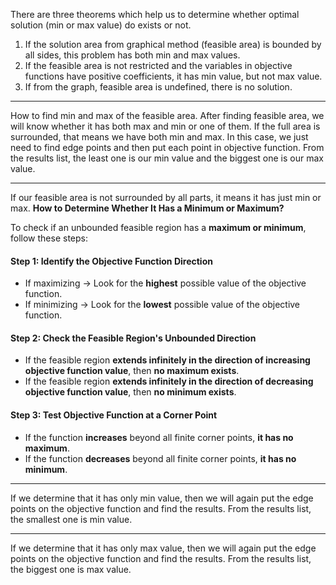 There are three theorems which help us to determine whether optimal solution (min or max value) do exists or not.
1) If the solution area from graphical method (feasible area) is bounded by all sides, this problem has both min and max values.
2) If the feasible area is not restricted and the variables in objective functions have positive coefficients, it has min value, but not max value.
3) If from the graph, feasible area is undefined, there is no solution.

----
How to find min and max of the feasible area. After finding feasible area, we will know whether it has both max and min or one of them. If the full area is surrounded, that means we have both min and max. In this case, we just need to find edge points and then put each point in objective function. From the results list, the least one is our min value and the biggest one is our max value.

---

If our feasible area is not surrounded by all parts, it means it has just min or max.
**How to Determine Whether It Has a Minimum or Maximum?**

To check if an unbounded feasible region has a **maximum or minimum**, follow these steps:

#### **Step 1: Identify the Objective Function Direction**

- If maximizing → Look for the **highest** possible value of the objective function.
- If minimizing → Look for the **lowest** possible value of the objective function.

#### **Step 2: Check the Feasible Region's Unbounded Direction**

- If the feasible region **extends infinitely in the direction of increasing objective function value**, then **no maximum exists**.
- If the feasible region **extends infinitely in the direction of decreasing objective function value**, then **no minimum exists**.

#### **Step 3: Test Objective Function at a Corner Point**

- If the function **increases** beyond all finite corner points, **it has no maximum**.
- If the function **decreases** beyond all finite corner points, **it has no minimum**.
---
If we determine that it has only min value, then we will again put the edge points on the objective function and find the results. From the results list, the smallest one is min value.

---
If we determine that it has only max value, then we will again put the edge points on the objective function and find the results. From the results list, the biggest one is max value.